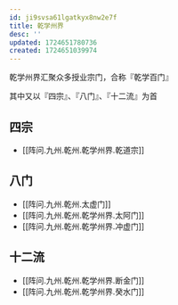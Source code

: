 ```yaml
---
id: ji9svsa61lgatkyx8nw2e7f
title: 乾学州界
desc: ''
updated: 1724651780736
created: 1724651039974
---
```


乾学州界汇聚众多授业宗门，合称『乾学百门』

其中又以『四宗』、『八门』、『十二流』为首

## 四宗

- [[阵问.九州.乾州.乾学州界.乾道宗]]

## 八门

- [[阵问.九州.乾州.太虚门]]
- [[阵问.九州.乾州.乾学州界.太阿门]]
- [[阵问.九州.乾州.乾学州界.冲虚门]]

## 十二流

- [[阵问.九州.乾州.乾学州界.断金门]]
- [[阵问.九州.乾州.乾学州界.癸水门]]
